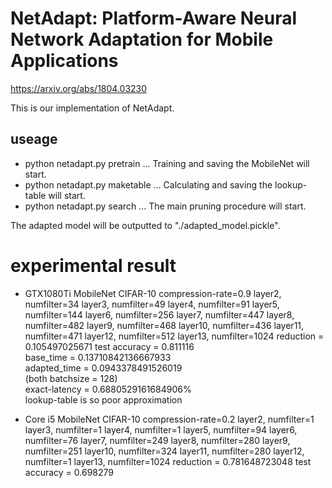 # NetAdapt: Platform-Aware Neural Network Adaptation for Mobile Applications
https://arxiv.org/abs/1804.03230

This is our implementation of NetAdapt.

## useage
- python netadapt.py pretrain ... Training and saving the MobileNet will start.
- python netadapt.py maketable ... Calculating and saving the lookup-table will start.
- python netadapt.py search ... The main pruning procedure will start.

The adapted model will be outputted to "./adapted_model.pickle".

# experimental result
- GTX1080Ti MobileNet CIFAR-10 compression-rate=0.9
layer2, numfilter=34
layer3, numfilter=49
layer4, numfilter=91
layer5, numfilter=144
layer6, numfilter=256
layer7, numfilter=447
layer8, numfilter=482
layer9, numfilter=468
layer10, numfilter=436
layer11, numfilter=471
layer12, numfilter=512
layer13, numfilter=1024
reduction = 0.105497025671
test accuracy = 0.811116  
base_time = 0.13710842136667933  
adapted_time = 0.0943378491526019  
(both batchsize = 128)  
exact-latency = 0.6880529161684906%  
lookup-table is so poor approximation

- Core i5 MobileNet CIFAR-10 compression-rate=0.2
layer2, numfilter=1
layer3, numfilter=1
layer4, numfilter=1
layer5, numfilter=94
layer6, numfilter=76
layer7, numfilter=249
layer8, numfilter=280
layer9, numfilter=251
layer10, numfilter=324
layer11, numfilter=280
layer12, numfilter=1
layer13, numfilter=1024
reduction = 0.781648723048
test accuracy = 0.698279


